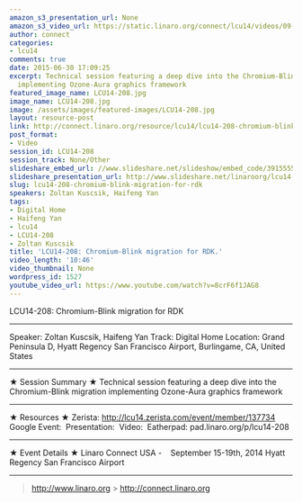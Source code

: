```yaml
---
amazon_s3_presentation_url: None
amazon_s3_video_url: https://static.linaro.org/connect/lcu14/videos/09-16-Tuesday/LCU14-208-%20Chromium-Blink%20migration%20for%20RDK.mp4
author: connect
categories:
- lcu14
comments: true
date: 2015-06-30 17:09:25
excerpt: Technical session featuring a deep dive into the Chromium-Blink migration
  implementing Ozone-Aura graphics framework
featured_image_name: LCU14-208.jpg
image_name: LCU14-208.jpg
image: /assets/images/featured-images/LCU14-208.jpg
layout: resource-post
link: http://connect.linaro.org/resource/lcu14/lcu14-208-chromium-blink-migration-for-rdk/
post_format:
- Video
session_id: LCU14-208
session_track: None/Other
slideshare_embed_url: //www.slideshare.net/slideshow/embed_code/39155555
slideshare_presentation_url: http://www.slideshare.net/linaroorg/lcu14-208-chromiumblink-migration-for-rdk-39155555
slug: lcu14-208-chromium-blink-migration-for-rdk
speakers: Zoltan Kuscsik, Haifeng Yan
tags:
- Digital Home
- Haifeng Yan
- lcu14
- LCU14-208
- Zoltan Kuscsik
title: 'LCU14-208: Chromium-Blink migration for RDK.'
video_length: '10:46'
video_thumbnail: None
wordpress_id: 1527
youtube_video_url: https://www.youtube.com/watch?v=8crF6f1JAG8
---
```


LCU14-208: Chromium-Blink migration for RDK

---

Speaker: Zoltan Kuscsik, Haifeng Yan
Track: Digital Home
Location: Grand Peninsula D, Hyatt Regency San Francisco Airport, Burlingame, CA, United States

---

★ Session Summary ★
Technical session featuring a deep dive into the Chromium-Blink migration implementing Ozone-Aura graphics framework

---

★ Resources ★
Zerista: http://lcu14.zerista.com/event/member/137734
Google Event: 
Presentation: 
Video: 
Eatherpad: pad.linaro.org/p/lcu14-208

---

★ Event Details ★
Linaro Connect USA -   
September 15-19th, 2014
Hyatt Regency San Francisco Airport

---

> http://www.linaro.org > http://connect.linaro.org